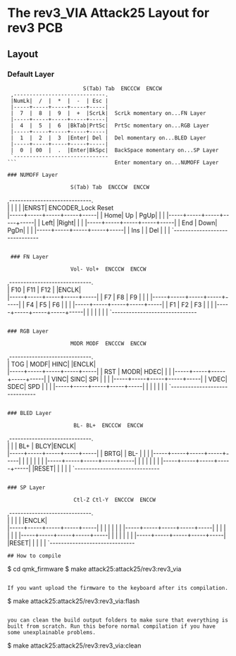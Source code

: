 ﻿# The rev3_VIA Attack25 Layout for rev3 PCB
## Layout

### Default Layer

```
                        S(Tab) Tab  ENCCCW  ENCCW
 ,-----------------------------.             
 |NumLk|  /  |  *  |  -  | Esc |             
 |-----+-----+-----+-----+-----|
 |  7  |  8  |  9  |  +  |ScrLk|  ScrLk momentary on...FN Layer
 |-----+-----+-----+-----+-----|
 |  4  |  5  |  6  |BkTab|PrtSc|  PrtSc momentary on...RGB Layer
 |-----+-----+-----+-----+-----|
 |  1  |  2  |  3  |Enter| Del |  Del momentary on...BLED Layer
 |-----+-----+-----+-----+-----|
 |  0  | 00  |  .  |Enter|BkSpc|  BackSpace momentary on...SP Layer
 `------------------------------
```                               Enter momentary on...NUMOFF Layer

### NUMOFF Layer

```
                        S(Tab) Tab  ENCCCW  ENCCW
 ,-----------------------------.             
 |     |     |     |     |ENRST| ENCODER_Lock Reset            
 |-----+-----+-----+-----+-----|
 | Home|  Up | PgUp|     |     |
 |-----+-----+-----+-----+-----|
 | Left|     |Right|     |     |
 |-----+-----+-----+-----+-----|
 | End | Down| PgDn|     |     |
 |-----+-----+-----+-----+-----|
 | Ins |     | Del |     |     |
 `------------------------------
```
 
 ### FN Layer

```
                        Vol- Vol+  ENCCCW  ENCCW
 ,-----------------------------.             
 | F10 | F11 | F12 |     |ENCLK|             
 |-----+-----+-----+-----+-----|
 |  F7 |  F8 |  F9 |     |     |
 |-----+-----+-----+-----+-----|
 |  F4 |  F5 |  F6 |     |     |
 |-----+-----+-----+-----+-----|
 |  F1 |  F2 |  F3 |     |     |
 |-----+-----+-----+-----+-----|
 |     |     |     |     |     |
 `------------------------------
```
 
### RGB Layer

```
                        MODR MODF  ENCCCW  ENCCW
 ,-----------------------------.             
 | TOG | MODF| HINC|     |ENCLK|             
 |-----+-----+-----+-----+-----|
 | RST | MODR| HDEC|     |     |
 |-----+-----+-----+-----+-----|
 | VINC| SINC| SPI |     |     |
 |-----+-----+-----+-----+-----|
 | VDEC| SDEC| SPD |     |     |
 |-----+-----+-----+-----+-----|
 |     |     |     |     |     |
 `------------------------------
```

### BLED Layer

```
                         BL- BL+  ENCCCW  ENCCW
 ,-----------------------------.             
 |     |     | BL+ | BLCY|ENCLK|             
 |-----+-----+-----+-----+-----|
 | BRTG|     | BL- |     |     |
 |-----+-----+-----+-----+-----|
 |     |     |     |     |     |
 |-----+-----+-----+-----+-----|
 |     |     |     |     |     |
 |-----+-----+-----+-----+-----|
 |RESET|     |     |     |     |
 `------------------------------
```

### SP Layer

```
                         Ctl-Z Ctl-Y  ENCCCW  ENCCW
 ,-----------------------------.             
 |     |     |     |     |ENCLK|             
 |-----+-----+-----+-----+-----|
 |     |     |     |     |     |
 |-----+-----+-----+-----+-----|
 |     |     |     |     |     |
 |-----+-----+-----+-----+-----|
 |     |     |     |     |     |
 |-----+-----+-----+-----+-----|
 |RESET|     |     |     |     |
 `------------------------------
```
## How to compile

```
$ cd qmk_firmware
$ make attack25:attack25/rev3:rev3_via
```

If you want upload the firmware to the keyboard after its compilation.

```
$ make attack25:attack25/rev3:rev3_via:flash
```

you can clean the build output folders to make sure that everything is built from scratch. Run this before normal compilation if you have some unexplainable problems.

```
$ make attack25:attack25/rev3:rev3_via:clean
```
